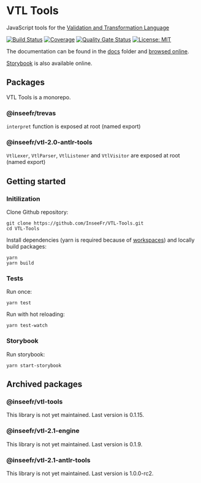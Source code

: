 # VTL Tools

JavaScript tools for the [Validation and Transformation Language](https://sdmx.org/?page_id=5096)

[![Build Status](https://travis-ci.org/InseeFr/VTL-Tools.svg?branch=master)](https://travis-ci.org/inseefr/vtl-tools)
[![Coverage](https://sonarcloud.io/api/project_badges/measure?project=InseeFr_VTL-Tools&metric=coverage)](https://sonarcloud.io/dashboard?id=InseeFr_VTL-Tools)
[![Quality Gate Status](https://sonarcloud.io/api/project_badges/measure?project=InseeFr_VTL-Tools&metric=alert_status)](https://sonarcloud.io/dashboard?id=InseeFr_VTL-Tools)
[![License: MIT](https://img.shields.io/badge/License-MIT-blue.svg)](https://opensource.org/licenses/MIT)

The documentation can be found in the [docs](https://github.com/InseeFr/VTL-Tools/tree/master/docs) folder and [browsed online](https://inseefr.github.io/VTL-Tools).

[Storybook](https://inseefr.github.io/VTL-Tools/storybook) is also available online.

## Packages

VTL Tools is a monorepo.

### @inseefr/trevas

`interpret` function is exposed at root (named export)

### @inseefr/vtl-2.0-antlr-tools

`VtlLexer`, `VtlParser`, `VtlListener` and `VtlVisitor` are exposed at root (named export)

## Getting started

### Initilization

Clone Github repository:

```
git clone https://github.com/InseeFr/VTL-Tools.git
cd VTL-Tools
```

Install dependencies (yarn is required because of [workspaces](https://classic.yarnpkg.com/en/docs/workspaces/)) and locally build packages:

```
yarn
yarn build
```

### Tests

Run once:

```
yarn test
```

Run with hot reloading:

```
yarn test-watch
```

### Storybook

Run storybook:

```
yarn start-storybook
```

## Archived packages

### @inseefr/vtl-tools

This library is not yet maintained.
Last version is 0.1.15.

### @inseefr/vtl-2.1-engine

This library is not yet maintained.
Last version is 0.1.9.

### @inseefr/vtl-2.1-antlr-tools

This library is not yet maintained.
Last version is 1.0.0-rc2.
